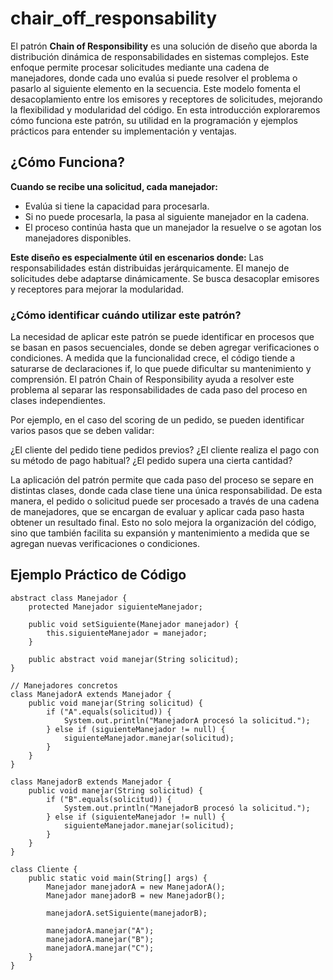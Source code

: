 # chair_off_responsability

El patrón **Chain of Responsibility** es una solución de diseño que aborda la distribución dinámica de responsabilidades en sistemas complejos. Este enfoque permite procesar solicitudes mediante una cadena de manejadores, donde cada uno evalúa si puede resolver el problema o pasarlo al siguiente elemento en la secuencia. Este modelo fomenta el desacoplamiento entre los emisores y receptores de solicitudes, mejorando la flexibilidad y modularidad del código. En esta introducción exploraremos cómo funciona este patrón, su utilidad en la programación y ejemplos prácticos para entender su implementación y ventajas.

## ¿Cómo Funciona?

**Cuando se recibe una solicitud, cada manejador:**
* Evalúa si tiene la capacidad para procesarla.
* Si no puede procesarla, la pasa al siguiente manejador en la cadena.
* El proceso continúa hasta que un manejador la resuelve o se agotan los manejadores disponibles.

**Este diseño es especialmente útil en escenarios donde:**
Las responsabilidades están distribuidas jerárquicamente.
El manejo de solicitudes debe adaptarse dinámicamente.
Se busca desacoplar emisores y receptores para mejorar la modularidad.

### ¿Cómo identificar cuándo utilizar este patrón?
La necesidad de aplicar este patrón se puede identificar en procesos que se basan en pasos secuenciales, donde se deben agregar verificaciones o condiciones. A medida que la funcionalidad crece, el código tiende a saturarse de declaraciones if, lo que puede dificultar su mantenimiento y comprensión. El patrón Chain of Responsibility ayuda a resolver este problema al separar las responsabilidades de cada paso del proceso en clases independientes.

Por ejemplo, en el caso del scoring de un pedido, se pueden identificar varios pasos que se deben validar:

¿El cliente del pedido tiene pedidos previos?
¿El cliente realiza el pago con su método de pago habitual?
¿El pedido supera una cierta cantidad?

La aplicación del patrón permite que cada paso del proceso se separe en distintas clases, donde cada clase tiene una única responsabilidad. De esta manera, el pedido o solicitud puede ser procesado a través de una cadena de manejadores, que se encargan de evaluar y aplicar cada paso hasta obtener un resultado final. Esto no solo mejora la organización del código, sino que también facilita su expansión y mantenimiento a medida que se agregan nuevas verificaciones o condiciones.

## Ejemplo Práctico de Código

```// Clase abstracta base
abstract class Manejador {
    protected Manejador siguienteManejador;

    public void setSiguiente(Manejador manejador) {
        this.siguienteManejador = manejador;
    }

    public abstract void manejar(String solicitud);
}

// Manejadores concretos
class ManejadorA extends Manejador {
    public void manejar(String solicitud) {
        if ("A".equals(solicitud)) {
            System.out.println("ManejadorA procesó la solicitud.");
        } else if (siguienteManejador != null) {
            siguienteManejador.manejar(solicitud);
        }
    }
}

class ManejadorB extends Manejador {
    public void manejar(String solicitud) {
        if ("B".equals(solicitud)) {
            System.out.println("ManejadorB procesó la solicitud.");
        } else if (siguienteManejador != null) {
            siguienteManejador.manejar(solicitud);
        }
    }
}

class Cliente {
    public static void main(String[] args) {
        Manejador manejadorA = new ManejadorA();
        Manejador manejadorB = new ManejadorB();

        manejadorA.setSiguiente(manejadorB);

        manejadorA.manejar("A");
        manejadorA.manejar("B");
        manejadorA.manejar("C");
    }
}

